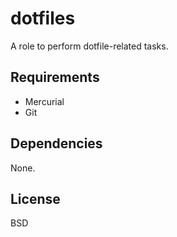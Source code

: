 dotfiles
========

A role to perform dotfile-related tasks.

Requirements
------------

- Mercurial
- Git

Dependencies
------------

None.

License
-------

BSD
